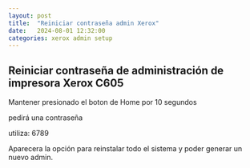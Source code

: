 ```yaml
---
layout: post
title:  "Reiniciar contraseña admin Xerox"
date:   2024-08-01 12:32:00
categories: xerox admin setup
---
```


## Reiniciar contraseña de administración de impresora Xerox C605

Mantener presionado el boton de Home por 10 segundos

pedirá una contraseña

utiliza: 6789

Aparecera la opción para reinstalar todo el sistema y poder generar un nuevo admin.
